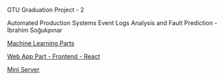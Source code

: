 GTU Graduation Project - 2

Automated Production Systems Event Logs Analysis and Fault Prediction - İbrahim Soğukpınar


[Machine Learning Parts](https://github.com/abdurrahmanbulut/predictive-maintenance-ML)

[Web App Part - Frontend - React](https://github.com/abdurrahmanbulut/predictive-maintenance-frontend)

[Mini Server](https://github.com/abdurrahmanbulut/predictive-maintenance-server)
